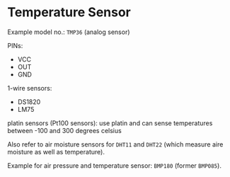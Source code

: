 # Temperature Sensor

Example model no.: `TMP36` (analog sensor)

PINs:
- VCC
- OUT
- GND

1-wire sensors:

- DS1820
- LM75

platin sensors (Pt100 sensors): use platin and can sense temperatures between -100 and 300 degrees celsius

Also refer to air moisture sensors for `DHT11` and `DHT22` (which measure aire moisture as well as temperature).

Example for air pressure and temperature sensor: `BMP180` (former `BMP085`).
